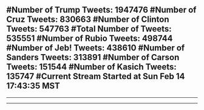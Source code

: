 #Number of Trump Tweets: 1947476
#Number of Cruz Tweets: 830663
#Number of Clinton Tweets: 547763
#Total Number of Tweets: 535551 
#Number of Rubio Tweets: 498744
#Number of Jeb! Tweets: 438610
#Number of Sanders Tweets: 313891
#Number of Carson Tweets: 151544
#Number of Kasich Tweets: 135747
#Current Stream Started at Sun Feb 14 17:43:35 MST
---
---
---
